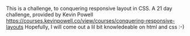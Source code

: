 This is a challenge, to conquering responsive layout in CSS. A 21 day challenge, provided by Kevin Powell  https://courses.kevinpowell.co/view/courses/conquering-responsive-layouts
Hopefully, I will come out a lil bit knowledeable on html and css :-)
